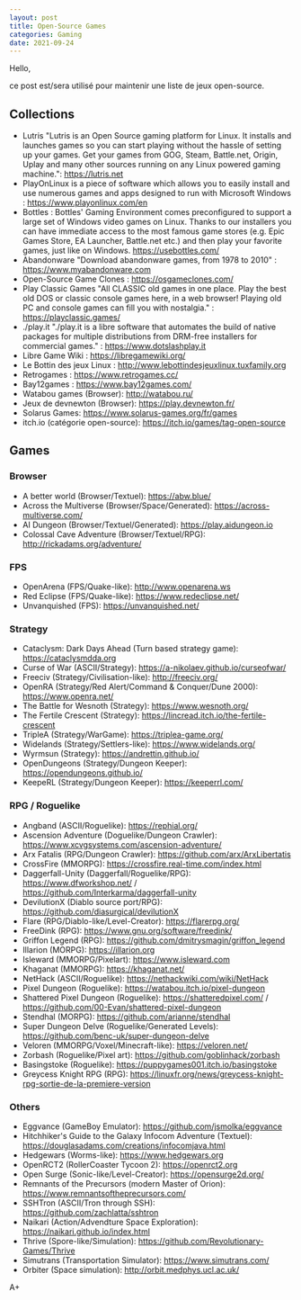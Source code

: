 ```yaml
---
layout: post
title: Open-Source Games
categories: Gaming
date: 2021-09-24
---
```


Hello,

ce post est/sera utilisé pour maintenir une liste de jeux open-source.

## Collections
- Lutris "Lutris is an Open Source gaming platform for Linux. It installs and launches games so you can start playing without the hassle of setting up your games. Get your games from GOG, Steam, Battle.net, Origin, Uplay and many other sources running on any Linux powered gaming machine.": <https://lutris.net>
- PlayOnLinux is a piece of software which allows you to easily install and use numerous games and apps designed to run with Microsoft Windows : <https://www.playonlinux.com/en>
- Bottles : Bottles' Gaming Environment comes preconfigured to support a large set of Windows video games on Linux. Thanks to our installers you can have immediate access to the most famous game stores (e.g. Epic Games Store, EA Launcher, Battle.net etc.) and then play your favorite games, just like on Windows. <https://usebottles.com/>
- Abandonware "Download abandonware games, from 1978 to 2010" : <https://www.myabandonware.com>
- Open-Source Game Clones : <https://osgameclones.com/>
- Play Classic Games "All CLASSIC old games in one place. Play the best old DOS or classic console games here, in a web browser!
Playing old PC and console games can fill you with nostalgia." : <https://playclassic.games/>
- ./play.it "./play.it is a libre software that automates the build of native packages for multiple distributions from DRM-free installers for commercial games." : <https://www.dotslashplay.it>
- Libre Game Wiki : <https://libregamewiki.org/>
- Le Bottin des jeux Linux : <http://www.lebottindesjeuxlinux.tuxfamily.org>
- Retrogames : <https://www.retrogames.cc/>
- Bay12games : <https://www.bay12games.com/>
- Watabou games (Browser): <http://watabou.ru/>
- Jeux de devnewton (Browser): <https://play.devnewton.fr/>
- Solarus Games: <https://www.solarus-games.org/fr/games>
- itch.io (catégorie open-source): <https://itch.io/games/tag-open-source>

## Games

### Browser
- A better world (Browser/Textuel): <https://abw.blue/>
- Across the Multiverse (Browser/Space/Generated): <https://across-multiverse.com/>
- AI Dungeon (Browser/Textuel/Generated): <https://play.aidungeon.io>
- Colossal Cave Adventure (Browser/Textuel/RPG): <http://rickadams.org/adventure/>

### FPS
- OpenArena (FPS/Quake-like): <http://www.openarena.ws>
- Red Eclipse (FPS/Quake-like): <https://www.redeclipse.net/>
- Unvanquished (FPS): <https://unvanquished.net/>

### Strategy
- Cataclysm: Dark Days Ahead (Turn based strategy game): <https://cataclysmdda.org>
- Curse of War (ASCII/Strategy): <https://a-nikolaev.github.io/curseofwar/>
- Freeciv (Strategy/Civilisation-like): <http://freeciv.org/>
- OpenRA (Strategy/Red Alert/Command & Conquer/Dune 2000): <https://www.openra.net/>
- The Battle for Wesnoth (Strategy): <https://www.wesnoth.org/>
- The Fertile Crescent (Strategy): <https://lincread.itch.io/the-fertile-crescent>
- TripleA (Strategy/WarGame): <https://triplea-game.org/>
- Widelands (Strategy/Settlers-like): <https://www.widelands.org/>
- Wyrmsun (Strategy): <https://andrettin.github.io/>
- OpenDungeons (Strategy/Dungeon Keeper): <https://opendungeons.github.io/>
- KeepeRL (Strategy/Dungeon Keeper): <https://keeperrl.com/>

### RPG / Roguelike
- Angband (ASCII/Roguelike): <https://rephial.org/>
- Ascension Adventure (Doguelike/Dungeon Crawler): <https://www.xcvgsystems.com/ascension-adventure/>
- Arx Fatalis (RPG/Dungeon Crawler): <https://github.com/arx/ArxLibertatis>
- CrossFire (MMORPG): <https://crossfire.real-time.com/index.html>
- Daggerfall-Unity (Daggerfall/Roguelike/RPG): <https://www.dfworkshop.net/> / <https://github.com/Interkarma/daggerfall-unity>
- DevilutionX (Diablo source port/RPG): <https://github.com/diasurgical/devilutionX>
- Flare (RPG/Diablo-like/Level-Creator): <https://flarerpg.org/>
- FreeDink (RPG): <https://www.gnu.org/software/freedink/>
- Griffon Legend (RPG): <https://github.com/dmitrysmagin/griffon_legend>
- Illarion (MORPG): <https://illarion.org>
- Isleward (MMORPG/Pixelart): <https://www.isleward.com>
- Khaganat (MMORPG): <https://khaganat.net/>
- NetHack (ASCII/Roguelike): <https://nethackwiki.com/wiki/NetHack>
- Pixel Dungeon (Roguelike): <https://watabou.itch.io/pixel-dungeon>
- Shattered Pixel Dungeon (Roguelike): <https://shatteredpixel.com/> / <https://github.com/00-Evan/shattered-pixel-dungeon>
- Stendhal (MORPG): <https://github.com/arianne/stendhal>
- Super Dungeon Delve (Roguelike/Generated Levels): <https://github.com/benc-uk/super-dungeon-delve>
- Veloren (MMORPG/Voxel/Minecraft-like): <https://veloren.net/>
- Zorbash (Roguelike/Pixel art): <https://github.com/goblinhack/zorbash>
- Basingstoke (Roguelike): <https://puppygames001.itch.io/basingstoke>
- Greycess Knight RPG (RPG): <https://linuxfr.org/news/greycess-knight-rpg-sortie-de-la-premiere-version>

### Others
- Eggvance (GameBoy Emulator): <https://github.com/jsmolka/eggvance>
- Hitchhiker's Guide to the Galaxy Infocom Adventure (Textuel): <https://douglasadams.com/creations/infocomjava.html>
- Hedgewars (Worms-like): <https://www.hedgewars.org>
- OpenRCT2 (RollerCoaster Tycoon 2): <https://openrct2.org>
- Open Surge (Sonic-like/Level-Creator): <https://opensurge2d.org/>
- Remnants of the Precursors (modern Master of Orion): <https://www.remnantsoftheprecursors.com/>
- SSHTron (ASCII/Tron through SSH): <https://github.com/zachlatta/sshtron>
- Naikari (Action/Advendture Space Exploration): <https://naikari.github.io/index.html>
- Thrive (Spore-like/Simulation): <https://github.com/Revolutionary-Games/Thrive>
- Simutrans (Transportation Simulator): <https://www.simutrans.com/>
- Orbiter (Space simulation): <http://orbit.medphys.ucl.ac.uk/>

A+
